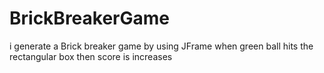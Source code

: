 # BrickBreakerGame
i generate a Brick breaker game by using JFrame when green ball hits the rectangular box then score is increases

